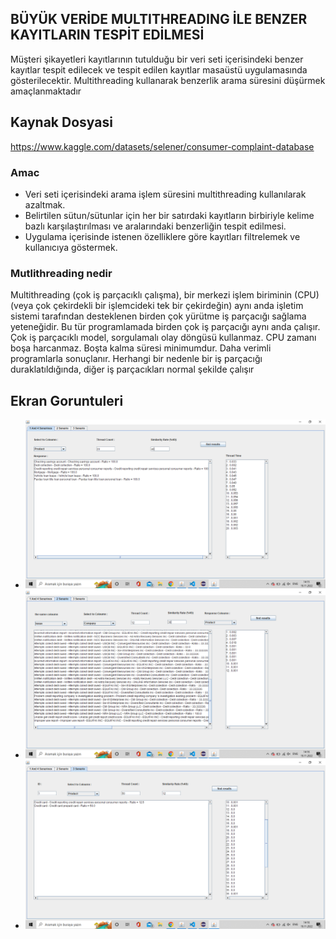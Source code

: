 ## BÜYÜK VERİDE MULTITHREADING İLE BENZER KAYITLARIN TESPİT EDİLMESİ
Müşteri şikayetleri kayıtlarının tutulduğu bir veri seti içerisindeki benzer kayıtlar tespit
edilecek ve tespit edilen kayıtlar masaüstü uygulamasında gösterilecektir. Multithreading
kullanarak benzerlik arama süresini düşürmek amaçlanmaktadır

## Kaynak Dosyasi
https://www.kaggle.com/datasets/selener/consumer-complaint-database

### Amac 
- Veri seti içerisindeki arama işlem süresini multithreading kullanılarak azaltmak.
- Belirtilen sütun/sütunlar için her bir satırdaki kayıtların birbiriyle kelime bazlı
karşılaştırılması ve aralarındaki benzerliğin tespit edilmesi.
- Uygulama içerisinde istenen özelliklere göre kayıtları filtrelemek ve kullanıcıya
göstermek.

### Mutlithreading nedir
Multithreading (çok iş parçacıklı çalışma), bir merkezi işlem biriminin (CPU) (veya çok
çekirdekli bir işlemcideki tek bir çekirdeğin) aynı anda işletim sistemi tarafından desteklenen
birden çok yürütme iş parçacığı sağlama yeteneğidir.
Bu tür programlamada birden çok iş parçacığı aynı anda çalışır. Çok iş parçacıklı model,
sorgulamalı olay döngüsü kullanmaz. CPU zamanı boşa harcanmaz. Boşta kalma süresi
minimumdur. Daha verimli programlarla sonuçlanır. Herhangi bir nedenle bir iş parçacığı
duraklatıldığında, diğer iş parçacıkları normal şekilde çalışır

## Ekran Goruntuleri
- ![Profile](https://github.com/omerulusoy41/BigData-MultiThreading/blob/master/Ekran%20G%C3%B6r%C3%BCnt%C3%BCs%C3%BC%20(25).png)  
- ![Profile](https://github.com/omerulusoy41/BigData-MultiThreading/blob/master/Ekran%20G%C3%B6r%C3%BCnt%C3%BCs%C3%BC%20(26).png)  
- ![Profile](https://github.com/omerulusoy41/BigData-MultiThreading/blob/master/Ekran%20G%C3%B6r%C3%BCnt%C3%BCs%C3%BC%20(27).png)
